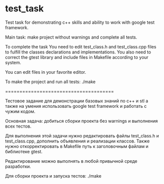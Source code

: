 test_task
=========

Test task for demonstrating c++ skills and ability to work with google test framework.

Main task: make project without warnings and complete all tests.

To complete the task You need to edit test_class.h and test_class.cpp files to fulfill the classes declarations and implementations.
You also need to correct the gtest library and include files in Makefile according to your system.

You can edit files in your favorite editor.

To make the project and run all tests:
./make


======================================

Тестовое задание для демонстрации базовых знаний по с++ и stl а также на умения использовать google test framework и работать с чужим кодом.

Основная задача: добиться сборки проекта без warnings и выполнения всех тестов.

Для выполнения этой задачи нужно редактировать файлы test_class.h и test_class.cpp, дополнить объявления и реализации классов.
Также нужно откорректировать в Makefile путь к заголовочным файлам и библиотеке gtest.

Редактирование можно выполнять в любой привычной среде разработки.

Для сборки проекта и запуска тестов:
./make
